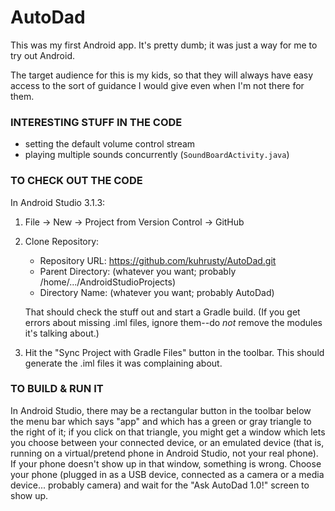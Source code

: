 # AutoDad

This was my first Android app.  It's pretty dumb; it was just a way for
me to try out Android.

The target audience for this is my kids, so that they will always have
easy access to the sort of guidance I would give even when I'm not there
for them.

### INTERESTING STUFF IN THE CODE

- setting the default volume control stream
- playing multiple sounds concurrently (`SoundBoardActivity.java`)

### TO CHECK OUT THE CODE

In Android Studio 3.1.3:

1. File -> New -> Project from Version Control -> GitHub

2. Clone Repository:
   - Repository URL: https://github.com/kuhrusty/AutoDad.git
   - Parent Directory: (whatever you want; probably
     /home/.../AndroidStudioProjects)
   - Directory Name: (whatever you want; probably AutoDad)

   That should check the stuff out and start a Gradle build.  (If you
   get errors about missing .iml files, ignore them--do *not* remove the
   modules it's talking about.)

3. Hit the "Sync Project with Gradle Files" button in the toolbar.  This
   should generate the .iml files it was complaining about.

### TO BUILD & RUN IT

In Android Studio, there may be a rectangular button in the toolbar
below the menu bar which says "app" and which has a green or gray
triangle to the right of it; if you click on that triangle, you might
get a window which lets you choose between your connected device, or an
emulated device (that is, running on a virtual/pretend phone in Android
Studio, not your real phone).  If your phone doesn't show up in that
window, something is wrong.  Choose your phone (plugged in as a USB
device, connected as a camera or a media device... probably camera) and
wait for the "Ask AutoDad 1.0!" screen to show up.
